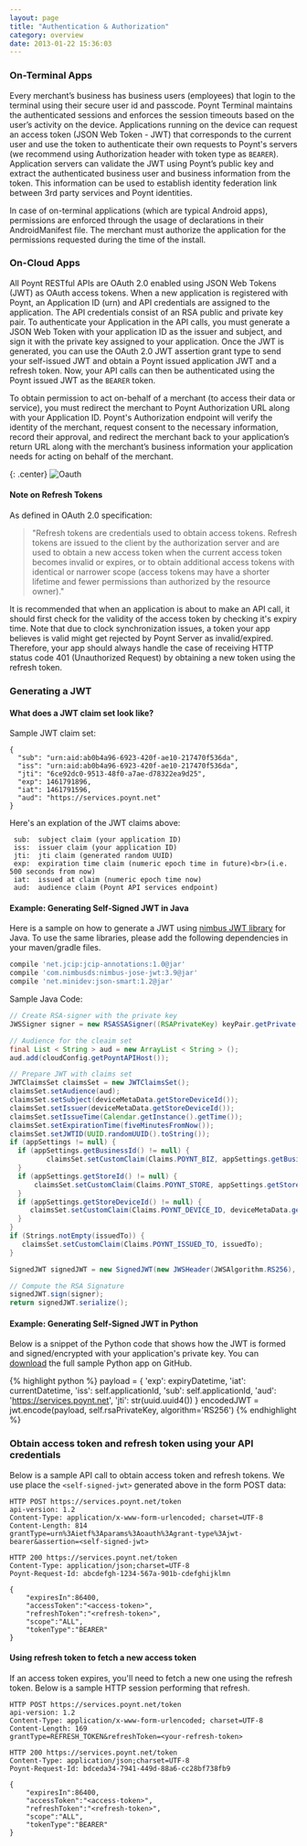 ```yaml
---
layout: page
title: "Authentication & Authorization"
category: overview
date: 2013-01-22 15:36:03
---
```


### On-Terminal Apps

Every merchant’s business has business users (employees) that login to the terminal using their secure user id and passcode. Poynt Terminal maintains the authenticated sessions and enforces the session timeouts based on the user’s activity on the device. Applications running on the device can request an access token (JSON Web Token - JWT) that corresponds to the current user and use the token to authenticate their own requests to Poynt's servers (we recommend using Authorization header with token type as `BEARER`). Application servers can validate the JWT using Poynt’s public key and extract the authenticated business user and business information from the token. This information can be used to establish identity federation link between 3rd party services and Poynt identities.

In case of on-terminal applications (which are typical Android apps), permissions are enforced through the usage of declarations in their AndroidManifest file. The merchant must authorize the application for the permissions requested during the time of the install.


### On-Cloud Apps

All Poynt RESTful APIs are OAuth 2.0 enabled using JSON Web Tokens (JWT) as OAuth access tokens. When a new application is registered with Poynt, an Application ID (urn) and API credentials are assigned to the application. The API credentials consist of an RSA public and private key pair. To authenticate your Application in the API calls, you must generate a JSON Web Token with your application ID as the issuer and subject, and sign it with the private key assigned to your application. Once the JWT is generated, you can use the OAuth 2.0 JWT assertion grant type to send your self-issued JWT and obtain a Poynt issued application JWT and a refresh token. Now, your API calls can then be authenticated using the Poynt issued JWT as the `BEARER` token.

To obtain permission to act on-behalf of a merchant (to access their data or service), you must redirect the merchant to Poynt Authorization URL along with your Application ID. Poynt's Authorization endpoint will verify the identity of the merchant, request consent to the necessary information, record their approval, and redirect the merchant back to your application’s return URL along with the merchant’s business information your application needs for acting on behalf of the merchant.

{: .center}
![Oauth]({{site.url}}/developer/assets/developers-oauth-token-dance.png)

#### Note on Refresh Tokens

As defined in OAuth 2.0 specification:

> "Refresh tokens are credentials used to obtain access tokens. Refresh tokens are issued to the client by the authorization server and are used to obtain a new access token when the current access token becomes invalid or expires, or to obtain additional access tokens with identical or narrower scope (access tokens may have a shorter lifetime and fewer permissions than authorized by the resource owner)."

It is recommended that when an application is about to make an API call, it should first check for the validity of the access token by checking it's expiry time. Note that due to clock synchronization issues, a token your app believes is valid might get rejected by Poynt Server as invalid/expired. Therefore, your app should always handle the case of receiving HTTP status code 401 (Unauthorized Request) by obtaining a new token using the refresh token.

### Generating a JWT

#### What does a JWT claim set look like?

Sample JWT claim set:

~~~
{
  "sub": "urn:aid:ab0b4a96-6923-420f-ae10-217470f536da",
  "iss": "urn:aid:ab0b4a96-6923-420f-ae10-217470f536da",
  "jti": "6ce92dc0-9513-48f0-a7ae-d78322ea9d25",
  "exp": 1461791896,
  "iat": 1461791596,
  "aud": "https://services.poynt.net"
}
~~~

Here's an explation of the JWT claims above:

~~~
 sub:  subject claim (your application ID)
 iss:  issuer claim (your application ID)
 jti:  jti claim (generated random UUID)
 exp:  expiration time claim (numeric epoch time in future)<br>(i.e. 500 seconds from now)
 iat:  issued at claim (numeric epoch time now)
 aud:  audience claim (Poynt API services endpoint)
~~~

#### Example: Generating Self-Signed JWT in Java ####
Here is a sample on how to generate a JWT using [nimbus JWT library](http://connect2id.com/products/nimbus-jose-jwt) for Java. To use the same libraries, please add the following dependencies in your maven/gradle files.

~~~groovy
compile 'net.jcip:jcip-annotations:1.0@jar'
compile 'com.nimbusds:nimbus-jose-jwt:3.9@jar'
compile 'net.minidev:json-smart:1.2@jar'
~~~


Sample Java Code:

~~~java
// Create RSA-signer with the private key
JWSSigner signer = new RSASSASigner((RSAPrivateKey) keyPair.getPrivate());

// Audience for the cleaim set
final List < String > aud = new ArrayList < String > ();
aud.add(cloudConfig.getPoyntAPIHost());

// Prepare JWT with claims set
JWTClaimsSet claimsSet = new JWTClaimsSet();
claimsSet.setAudience(aud);
claimsSet.setSubject(deviceMetaData.getStoreDeviceId());
claimsSet.setIssuer(deviceMetaData.getStoreDeviceId());
claimsSet.setIssueTime(Calendar.getInstance().getTime());
claimsSet.setExpirationTime(fiveMinutesFromNow());
claimsSet.setJWTID(UUID.randomUUID().toString());
if (appSettings != null) {
  if (appSettings.getBusinessId() != null) {
         claimsSet.setCustomClaim(Claims.POYNT_BIZ, appSettings.getBusinessId().toString());
  }
  if (appSettings.getStoreId() != null) {
      claimsSet.setCustomClaim(Claims.POYNT_STORE, appSettings.getStoreId().toString());
  }
  if (appSettings.getStoreDeviceId() != null) {
     claimsSet.setCustomClaim(Claims.POYNT_DEVICE_ID, deviceMetaData.getStoreDeviceId());
  }
}
if (Strings.notEmpty(issuedTo)) {
   claimsSet.setCustomClaim(Claims.POYNT_ISSUED_TO, issuedTo);
}

SignedJWT signedJWT = new SignedJWT(new JWSHeader(JWSAlgorithm.RS256), claimsSet);

// Compute the RSA Signature
signedJWT.sign(signer);
return signedJWT.serialize();
~~~

#### Example: Generating Self-Signed JWT in Python ####
Below is a snippet of the Python code that shows how the JWT is formed and signed/encrypted with your application's private key. You can [download](https://github.com/poynt/python-sample) the full sample Python app on GitHub.

{% highlight python %}
    payload = {
        'exp': expiryDatetime,
        'iat': currentDatetime,
        'iss': self.applicationId,
        'sub': self.applicationId,
        'aud': 'https://services.poynt.net',
        'jti': str(uuid.uuid4())
    }
    encodedJWT = jwt.encode(payload, self.rsaPrivateKey, algorithm='RS256')
{% endhighlight %}


### Obtain access token and refresh token using your API credentials ###
Below is a sample API call to obtain access token and refresh tokens. We use place the `<self-signed-jwt>` generated above in the form POST data:

~~~
HTTP POST https://services.poynt.net/token
api-version: 1.2
Content-Type: application/x-www-form-urlencoded; charset=UTF-8
Content-Length: 814
grantType=urn%3Aietf%3Aparams%3Aoauth%3Agrant-type%3Ajwt-bearer&assertion=<self-signed-jwt>

HTTP 200 https://services.poynt.net/token
Content-Type: application/json;charset=UTF-8
Poynt-Request-Id: abcdefgh-1234-567a-901b-cdefghijklmn

{
    "expiresIn":86400,
    "accessToken":"<access-token>",
    "refreshToken":"<refresh-token>",
    "scope":"ALL",
    "tokenType":"BEARER"
}
~~~

#### Using refresh token to fetch a new access token

If an access token expires, you'll need to fetch a new one using the refresh token. Below is a sample HTTP session performing that refresh.

~~~
HTTP POST https://services.poynt.net/token
api-version: 1.2
Content-Type: application/x-www-form-urlencoded; charset=UTF-8
Content-Length: 169
grantType=REFRESH_TOKEN&refreshToken=<your-refresh-token>

HTTP 200 https://services.poynt.net/token
Content-Type: application/json;charset=UTF-8
Poynt-Request-Id: bdceda34-7941-449d-88a6-cc28bf738fb9

{
    "expiresIn":86400,
    "accessToken":"<access-token>",
    "refreshToken":"<refresh-token>",
    "scope":"ALL",
    "tokenType":"BEARER"
}
~~~

<!-- feedback widget -->
<SCRIPT type="text/javascript">window.doorbellOptions = { appKey: 'eDRWq9iHMZLMyue0tGGchA7bvMGCFBeaHm8XBDUSkdBFcv0cYCi9eDTRBEIekznx' };(function(w, d, t) { var hasLoaded = false; function l() { if (hasLoaded) { return; } hasLoaded = true; window.doorbellOptions.windowLoaded = true; var g = d.createElement(t);g.id = 'doorbellScript';g.type = 'text/javascript';g.async = true;g.src = 'https://embed.doorbell.io/button/6657?t='+(new Date().getTime());(d.getElementsByTagName('head')[0]||d.getElementsByTagName('body')[0]).appendChild(g); } if (w.attachEvent) { w.attachEvent('onload', l); } else if (w.addEventListener) { w.addEventListener('load', l, false); } else { l(); } if (d.readyState == 'complete') { l(); } }(window, document, 'SCRIPT')); </SCRIPT>
